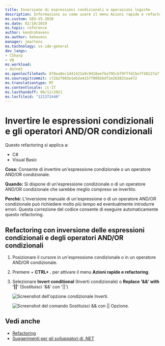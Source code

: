 ```yaml
---
title: Inversione di espressioni condizionali e operazioni logiche
description: Informazioni su come usare il menu Azioni rapide e refactoring per invertire un'espressione condizionale o un operatore AND/OR condizionale.
ms.custom: SEO-VS-2020
ms.date: 02/19/2019
ms.topic: reference
author: kendrahavens
ms.author: kehavens
manager: jmartens
ms.technology: vs-ide-general
dev_langs:
- CSharp
- VB
ms.workload:
- dotnet
ms.openlocfilehash: 878ea8ec1d41421a9c9418eefba795c6f9fffd15e7f48127a7ff9292deac22de
ms.sourcegitcommit: c72b2f603e1eb3a4157f00926df2e263831ea472
ms.translationtype: MT
ms.contentlocale: it-IT
ms.lasthandoff: 08/12/2021
ms.locfileid: "121372440"
---
```

# <a name="invert-conditional-expressions-and-conditional-andor-operators"></a>Invertire le espressioni condizionali e gli operatori AND/OR condizionali

Questo refactoring si applica a:

- C#
- Visual Basic

**Cosa:** Consente di invertire un'espressione condizionale o un operatore AND/OR condizionale.

**Quando:** Si dispone di un'espressione condizionale o di un operatore AND/OR condizionale che sarebbe meglio compreso se invertito.

**Perché:** L'inversione manuale di un'espressione o di un operatore AND/OR condizionale può richiedere molto più tempo ed eventualmente introdurre errori. Questa correzione del codice consente di eseguire automaticamente questo refactoring.

## <a name="invert-conditional-expressions-and-conditional-andor-operators-refactoring"></a>Refactoring con inversione delle espressioni condizionali e degli operatori AND/OR condizionali

1. Posizionare il cursore in un'espressione condizionale o in un operatore AND/OR condizionale.
2. Premere  + **CTRL+ .** per attivare il menu **Azioni rapide e refactoring**.
3. Selezionare **Invert conditional** (Inverti condizionale) o **Replace '&&' with '||'** (Sostituisci '&&' con '||')

    ![Screenshot dell'opzione condizionale Inverti.](media/invert-conditional.png)

    ![Screenshot del comando Sostituisci && con || Opzione.](media/invert-logical-operator.png)

## <a name="see-also"></a>Vedi anche

- [Refactoring](../refactoring-in-visual-studio.md)
- [Suggerimenti per gli sviluppatori di .NET](../csharp-developer-productivity.md)

